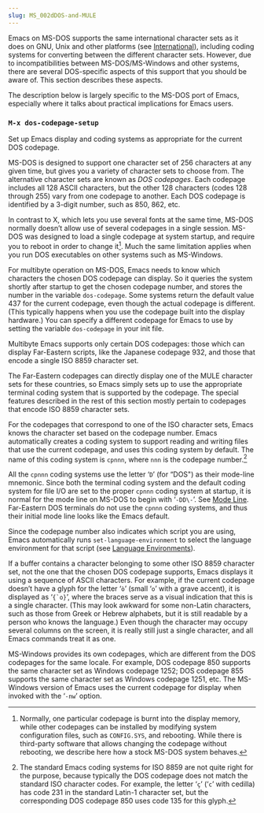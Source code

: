 ```yaml
---
slug: MS_002dDOS-and-MULE
---
```


Emacs on MS-DOS supports the same international character sets as it does on GNU, Unix and other platforms (see [International](International)), including coding systems for converting between the different character sets. However, due to incompatibilities between MS-DOS/MS-Windows and other systems, there are several DOS-specific aspects of this support that you should be aware of. This section describes these aspects.

The description below is largely specific to the MS-DOS port of Emacs, especially where it talks about practical implications for Emacs users.

### `M-x dos-codepage-setup`

Set up Emacs display and coding systems as appropriate for the current DOS codepage.

MS-DOS is designed to support one character set of 256 characters at any given time, but gives you a variety of character sets to choose from. The alternative character sets are known as *DOS codepages*. Each codepage includes all 128 ASCII characters, but the other 128 characters (codes 128 through 255) vary from one codepage to another. Each DOS codepage is identified by a 3-digit number, such as 850, 862, etc.

In contrast to X, which lets you use several fonts at the same time, MS-DOS normally doesn’t allow use of several codepages in a single session. MS-DOS was designed to load a single codepage at system startup, and require you to reboot in order to change it[^1]. Much the same limitation applies when you run DOS executables on other systems such as MS-Windows.

For multibyte operation on MS-DOS, Emacs needs to know which characters the chosen DOS codepage can display. So it queries the system shortly after startup to get the chosen codepage number, and stores the number in the variable `dos-codepage`. Some systems return the default value 437 for the current codepage, even though the actual codepage is different. (This typically happens when you use the codepage built into the display hardware.) You can specify a different codepage for Emacs to use by setting the variable `dos-codepage` in your init file.

Multibyte Emacs supports only certain DOS codepages: those which can display Far-Eastern scripts, like the Japanese codepage 932, and those that encode a single ISO 8859 character set.

The Far-Eastern codepages can directly display one of the MULE character sets for these countries, so Emacs simply sets up to use the appropriate terminal coding system that is supported by the codepage. The special features described in the rest of this section mostly pertain to codepages that encode ISO 8859 character sets.

For the codepages that correspond to one of the ISO character sets, Emacs knows the character set based on the codepage number. Emacs automatically creates a coding system to support reading and writing files that use the current codepage, and uses this coding system by default. The name of this coding system is `cpnnn`, where `nnn` is the codepage number.[^2]

All the `cpnnn` coding systems use the letter ‘`D`’ (for “DOS") as their mode-line mnemonic. Since both the terminal coding system and the default coding system for file I/O are set to the proper `cpnnn` coding system at startup, it is normal for the mode line on MS-DOS to begin with ‘`-DD\-`’. See [Mode Line](Mode-Line). Far-Eastern DOS terminals do not use the `cpnnn` coding systems, and thus their initial mode line looks like the Emacs default.

Since the codepage number also indicates which script you are using, Emacs automatically runs `set-language-environment` to select the language environment for that script (see [Language Environments](Language-Environments)).

If a buffer contains a character belonging to some other ISO 8859 character set, not the one that the chosen DOS codepage supports, Emacs displays it using a sequence of ASCII characters. For example, if the current codepage doesn’t have a glyph for the letter ‘`ò`’ (small ‘`o`’ with a grave accent), it is displayed as ‘``{`o}``’, where the braces serve as a visual indication that this is a single character. (This may look awkward for some non-Latin characters, such as those from Greek or Hebrew alphabets, but it is still readable by a person who knows the language.) Even though the character may occupy several columns on the screen, it is really still just a single character, and all Emacs commands treat it as one.

MS-Windows provides its own codepages, which are different from the DOS codepages for the same locale. For example, DOS codepage 850 supports the same character set as Windows codepage 1252; DOS codepage 855 supports the same character set as Windows codepage 1251, etc. The MS-Windows version of Emacs uses the current codepage for display when invoked with the ‘`-nw`’ option.

[^1]: Normally, one particular codepage is burnt into the display memory, while other codepages can be installed by modifying system configuration files, such as `CONFIG.SYS`, and rebooting. While there is third-party software that allows changing the codepage without rebooting, we describe here how a stock MS-DOS system behaves.

[^2]: The standard Emacs coding systems for ISO 8859 are not quite right for the purpose, because typically the DOS codepage does not match the standard ISO character codes. For example, the letter ‘`ç`’ (‘`c`’ with cedilla) has code 231 in the standard Latin-1 character set, but the corresponding DOS codepage 850 uses code 135 for this glyph.
